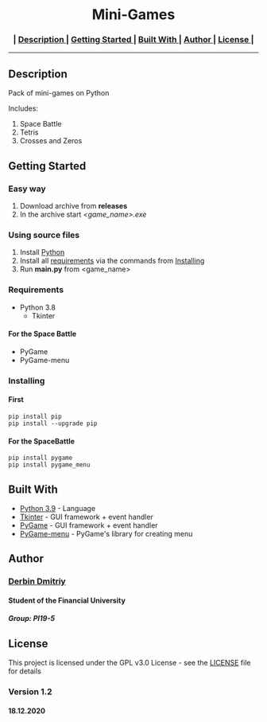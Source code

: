 <h1 align="center">
    Mini-Games
</h1>

<h3 align="center"> |
    <a href="#Description"> Description </a> |
    <a href="#Getting-Started"> Getting Started </a> |
    <a href="#Built-With"> Built With </a> |
    <a href="#Author"> Author </a> |
    <a href="#License"> License </a> |
</h3> 

------------------------------------------------

## Description

Pack of mini-games on Python

Includes:
1. Space Battle
2. Tetris
3. Crosses and Zeros

## Getting Started

### Easy way

1. Download archive from **releases**
2. In the archive start _<game_name>.exe_

### Using source files
1. Install [Python](https://www.python.org/)
2. Install all [requirements](#Requirements) via the commands from [Installing](#Installing)
3. Run **main.py** from <game_name>


### Requirements

* Python 3.8
    * Tkinter

#### For the Space Battle

* PyGame
* PyGame-menu


### Installing

#### First
```
pip install pip
pip install --upgrade pip
```
#### For the SpaceBattle
```
pip install pygame
pip install pygame_menu
```


## Built With

* [Python 3.9](https://www.python.org) - Language
* [Tkinter](https://tkdocs.com) - GUI framework + event handler
* [PyGame](https://www.pygame.org/news) - GUI framework + event handler
* [PyGame-menu](https://pygame-menu.readthedocs.io/en/latest/) - PyGame's library for creating menu


## Author

### [**Derbin Dmitriy**](https://github.com/T1GIT)

#### Student of the Financial University
##### Group: PI19-5


## License

This project is licensed under the GPL v3.0 License - see the [LICENSE](LICENSE) file for details


### Version 1.2
#### 18.12.2020
